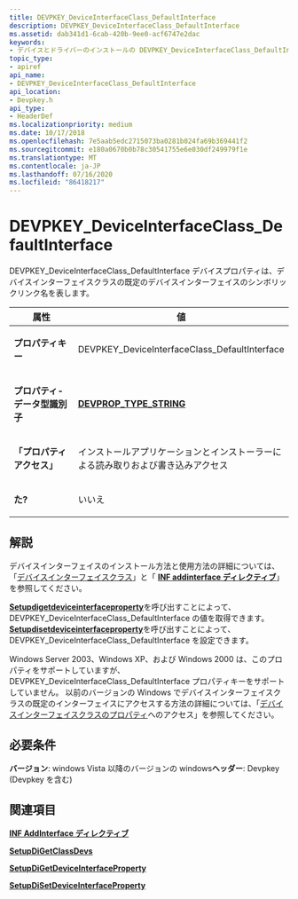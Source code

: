 ```yaml
---
title: DEVPKEY_DeviceInterfaceClass_DefaultInterface
description: DEVPKEY_DeviceInterfaceClass_DefaultInterface
ms.assetid: dab341d1-6cab-420b-9ee0-acf6747e2dac
keywords:
- デバイスとドライバーのインストールの DEVPKEY_DeviceInterfaceClass_DefaultInterface
topic_type:
- apiref
api_name:
- DEVPKEY_DeviceInterfaceClass_DefaultInterface
api_location:
- Devpkey.h
api_type:
- HeaderDef
ms.localizationpriority: medium
ms.date: 10/17/2018
ms.openlocfilehash: 7e5aab5edc2715073ba0281b024fa69b369441f2
ms.sourcegitcommit: e180a0670b0b78c30541755e6e030df249979f1e
ms.translationtype: MT
ms.contentlocale: ja-JP
ms.lasthandoff: 07/16/2020
ms.locfileid: "86418217"
---
```

# <a name="devpkey_deviceinterfaceclass_defaultinterface"></a>DEVPKEY_DeviceInterfaceClass_DefaultInterface


DEVPKEY_DeviceInterfaceClass_DefaultInterface デバイスプロパティは、デバイスインターフェイスクラスの既定のデバイスインターフェイスのシンボリックリンク名を表します。

<table>
<colgroup>
<col width="50%" />
<col width="50%" />
</colgroup>
<thead>
<tr>
<th>属性</th>
<th>値</th>
</tr>
</thead>
<tbody>
<tr class="odd">
<td align="left"><p><strong>プロパティキー</strong></p></td>
<td align="left"><p>DEVPKEY_DeviceInterfaceClass_DefaultInterface</p></td>
</tr>
<tr class="even">
<td align="left"><p><strong>プロパティ-データ型識別子</strong></p></td>
<td align="left"><p><a href="devprop-type-string.md" data-raw-source="[&lt;strong&gt;DEVPROP_TYPE_STRING&lt;/strong&gt;](devprop-type-string.md)"><strong>DEVPROP_TYPE_STRING</strong></a></p></td>
</tr>
<tr class="odd">
<td align="left"><p><strong>「プロパティ アクセス」</strong></p></td>
<td align="left"><p>インストールアプリケーションとインストーラーによる読み取りおよび書き込みアクセス</p></td>
</tr>
<tr class="even">
<td align="left"><p><strong>た?</strong></p></td>
<td align="left"><p>いいえ</p></td>
</tr>
</tbody>
</table>

 

<a name="remarks"></a>解説
-------

デバイスインターフェイスのインストール方法と使用方法の詳細については、「[デバイスインターフェイスクラス](https://docs.microsoft.com/windows-hardware/drivers/install/device-interface-classes)」と「 [**INF addinterface ディレクティブ**](https://docs.microsoft.com/windows-hardware/drivers/install/inf-addinterface-directive)」を参照してください。

[**Setupdigetdeviceinterfaceproperty**](https://docs.microsoft.com/windows/desktop/api/setupapi/nf-setupapi-setupdigetdeviceinterfacepropertyw)を呼び出すことによって、DEVPKEY_DeviceInterfaceClass_DefaultInterface の値を取得できます。 [**Setupdisetdeviceinterfaceproperty**](https://docs.microsoft.com/windows/desktop/api/setupapi/nf-setupapi-setupdisetdeviceinterfacepropertyw)を呼び出すことによって、DEVPKEY_DeviceInterfaceClass_DefaultInterface を設定できます。

Windows Server 2003、Windows XP、および Windows 2000 は、このプロパティをサポートしていますが、DEVPKEY_DeviceInterfaceClass_DefaultInterface プロパティキーをサポートしていません。 以前のバージョンの Windows でデバイスインターフェイスクラスの既定のインターフェイスにアクセスする方法の詳細については、「[デバイスインターフェイスクラスのプロパティ](https://docs.microsoft.com/windows-hardware/drivers/install/accessing-device-interface-class-properties)へのアクセス」を参照してください。

<a name="requirements"></a>必要条件
------------

**バージョン**: windows Vista 以降のバージョンの windows**ヘッダー**: Devpkey (Devpkey を含む)


## <a name="see-also"></a>関連項目


[**INF AddInterface ディレクティブ**](https://docs.microsoft.com/windows-hardware/drivers/install/inf-addinterface-directive)

[**SetupDiGetClassDevs**](https://docs.microsoft.com/windows/desktop/api/setupapi/nf-setupapi-setupdigetclassdevsw)

[**SetupDiGetDeviceInterfaceProperty**](https://docs.microsoft.com/windows/desktop/api/setupapi/nf-setupapi-setupdigetdeviceinterfacepropertyw)

[**SetupDiSetDeviceInterfaceProperty**](https://docs.microsoft.com/windows/desktop/api/setupapi/nf-setupapi-setupdisetdeviceinterfacepropertyw)

 

 






